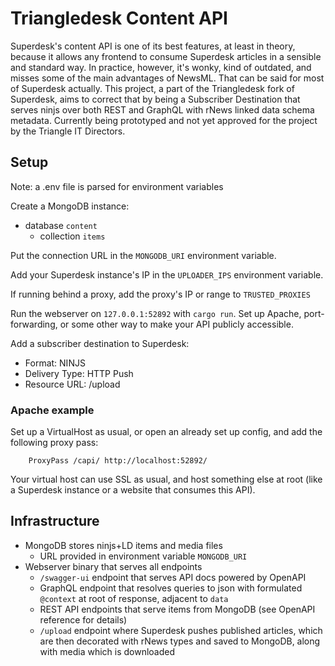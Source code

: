 # Triangledesk Content API
Superdesk's content API is one of its best features, at least in theory, because it allows any frontend to consume Superdesk articles in a sensible and standard way. In practice, however, it's wonky, kind of outdated, and misses some of the main advantages of NewsML. That can be said for most of Superdesk actually. 
This project, a part of the Triangledesk fork of Superdesk, aims to correct that by being a Subscriber Destination that serves ninjs over both REST and GraphQL with rNews linked data schema metadata.
Currently being prototyped and not yet approved for the project by the Triangle IT Directors.

## Setup
Note: a .env file is parsed for environment variables

Create a MongoDB instance:
- database `content`
  - collection `items`

Put the connection URL in the `MONGODB_URI` environment variable.

Add your Superdesk instance's IP in the `UPLOADER_IPS` environment variable.

If running behind a proxy, add the proxy's IP or range to `TRUSTED_PROXIES`

Run the webserver on `127.0.0.1:52892` with `cargo run`.
Set up Apache, port-forwarding, or some other way to make your API publicly accessible.

Add a subscriber destination to Superdesk:
- Format: NINJS
- Delivery Type: HTTP Push
- Resource URL: <your-server>/upload

### Apache example
Set up a VirtualHost as usual, or open an already set up config, and add the following proxy pass:
```
    ProxyPass /capi/ http://localhost:52892/
```
Your virtual host can use SSL as usual, and host something else at root
(like a Superdesk instance or a website that consumes this API).

## Infrastructure
- MongoDB stores ninjs+LD items and media files
  - URL provided in environment variable `MONGODB_URI`
- Webserver binary that serves all endpoints
  - `/swagger-ui` endpoint that serves API docs powered by OpenAPI
  - GraphQL endpoint that resolves queries to json with formulated `@context` at root of response, adjacent to `data`
  - REST API endpoints that serve items from MongoDB (see OpenAPI reference for details)
  - `/upload` endpoint where Superdesk pushes published articles, which are then decorated with rNews types and saved to MongoDB, along with media which is downloaded
